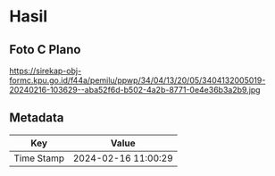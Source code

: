 # Hasil

## Foto C Plano

https://sirekap-obj-formc.kpu.go.id/f44a/pemilu/ppwp/34/04/13/20/05/3404132005019-20240216-103629--aba52f6d-b502-4a2b-8771-0e4e36b3a2b9.jpg


## Metadata

| Key        | Value               |
| ---------- | ------------------- |
| Time Stamp | 2024-02-16 11:00:29 |



